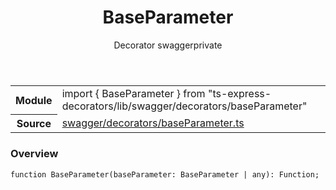 <header class="symbol-info-header">    <h1 id="baseparameter">BaseParameter</h1>    <label class="symbol-info-type-label decorator">Decorator</label>    <label class="api-type-label swagger" title="swagger">swagger</label><label class="api-type-label private" title="private">private</label>  </header>
<section class="symbol-info">      <table class="is-full-width">        <tbody>        <tr>          <th>Module</th>          <td>            <div class="lang-typescript">                <span class="token keyword">import</span> { BaseParameter }                 <span class="token keyword">from</span>                 <span class="token string">"ts-express-decorators/lib/swagger/decorators/baseParameter"</span>                            </div>          </td>        </tr>        <tr>          <th>Source</th>          <td>            <a href="https://github.com/Romakita/ts-express-decorators/blob/v3.4.0/src/swagger/decorators/baseParameter.ts#L0-L0">                swagger/decorators/baseParameter.ts            </a>        </td>        </tr>                </tbody>      </table>    </section>

### Overview

<pre><code class="typescript-lang">function <span class="token function">BaseParameter</span><span class="token punctuation">(</span>baseParameter<span class="token punctuation">:</span> BaseParameter | <span class="token keyword">any</span><span class="token punctuation">)</span><span class="token punctuation">:</span> Function<span class="token punctuation">;</span></code></pre>
